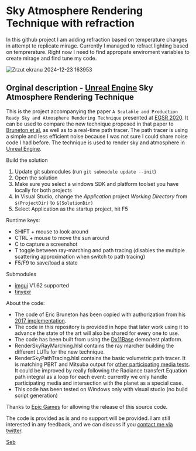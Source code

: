 # Sky Atmosphere Rendering Technique with refraction

In this github project I am adding refraction based on temperature changes in attempt to replicate mirage.
Currently I managed to refract lighting based on temprerature. Right now I need to find appropate enviroment variables to create mirage and find tune my code.

![Zrzut ekranu 2024-12-23 163953](https://github.com/user-attachments/assets/a98e38a8-13d2-4157-967c-a6cc730d9420)

## Orginal description - [Unreal Engine](https://www.unrealengine.com) Sky Atmosphere Rendering Technique


This is the project accompanying the paper `A Scalable and Production Ready Sky and Atmosphere Rendering Technique` presented at [EGSR 2020](https://egsr2020.london/program/).
It can be used to compare the new technique proposed in that paper to [Bruneton et al.](https://github.com/ebruneton/precomputed_atmospheric_scattering) as well as to a real-time path tracer.
The path tracer is using a simple and less efficient noise because I was not sure I could share noise code I had before.
The technique is used to render sky and atmosphere in [Unreal Engine](https://www.unrealengine.com).


Build the solution
1. Update git submodules (run `git submodule update --init`)
2. Open the solution 
3. Make sure you select a windows SDK and platform toolset you have locally for both projects
4. In Visual Studio, change the _Application_ project _Working Directory_ from `$(ProjectDir)` to `$(SolutionDir)`
5. Select Application as the startup project, hit F5

Runtime keys:
- SHIFT + mouse to look around
- CTRL  + mouse to move the sun around
- C to capture a screenshot
- T toggle between ray-marching and path tracing (disables the multiple scattering approximation when switch to path tracing)
- F5/F9 to save/load a state

Submodules
* [imgui](https://github.com/ocornut/imgui) V1.62 supported
* [tinyexr](https://github.com/syoyo/tinyexr)

About the code:
* The code of Eric Bruneton has been copied with authorization from his [2017 implementation](https://ebruneton.github.io/precomputed_atmospheric_scattering/).
* The code in this repository is provided in hope that later work using it to advance the state of the art will also be shared for every one to use.
* The code has been built from using the [Dx11Base](https://github.com/sebh/Dx11Base) demo/test platform.
* RenderSkyRayMarching.hlsl contains the ray marcher building the different LUTs for the new technique.
* RenderSkyPathTracing.hlsl contains the basic volumetric path tracer. It is matching PBRT and Mitsuba output for [other participating media tests](https://twitter.com/SebHillaire/status/1076144032961757185). It could be improved by really following the Radiance transfert Equation path integral as a loop for each event: currently we only handle participating media and intersection with the planet as a special case.
* This code has been tested on Windows only with visual studio (no build script generation)

Thanks to [Epic Games](https://www.epicgames.com) for allowing the release of this source code.

The code is provided as is and no support will be provided. 
I am still interested in any feedback, and we can discuss if you [contact me via twitter](https://twitter.com/SebHillaire).

[Seb](https://sebh.github.io/)
